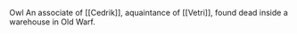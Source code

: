Owl
An associate of [[Cedrik]], aquaintance of [[Vetri]], found dead inside a warehouse in Old Warf.